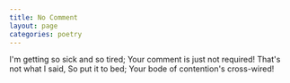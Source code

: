 ```yaml
---
title: No Comment
layout: page
categories: poetry
---
```


I'm getting so sick and so tired;
Your comment is just not required!
That's not what I said,
So put it to bed;
Your bode of contention's cross-wired!
